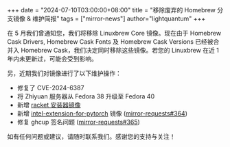 +++
date = "2024-07-10T03:00:00+08:00"
title = "移除废弃的 Homebrew 分支镜像 & 维护简报"
tags = ["mirror-news"]
author="lightquantum"
+++

在 5 月我们曾通知您，我们将移除 Linuxbrew Core 镜像。现在由于 Homebrew Cask Drivers, Homebrew Cask Fonts 及 Homebrew Cask Versions 已经被合并入 Homebrew Cask，我们决定同时移除这些镜像。若您的 Linuxbrew 在近 1 年内未更新过，可能会受到影响。

另，近期我们对镜像进行了以下维护操作：
- 修复了 CVE-2024-6387
- 将 Zhiyuan 服务器从 Fedora 38 升级至 Fedora 40
- 新增 [racket 安装器镜像](https://mirror.sjtu.edu.cn/racket/)
- 新增 [intel-extension-for-pytorch](https://mirror.sjtu.edu.cn/github/intel-extension-for-pytorch) 镜像 ([mirror-requests#364](https://github.com/sjtug/mirror-requests/issues/364))
- 修复 ghcup 签名问题 ([mirror-requests#365](https://github.com/sjtug/mirror-requests/issues/364))

如有任何问题或建议，请随时联系我们。感谢您的支持与关注！
